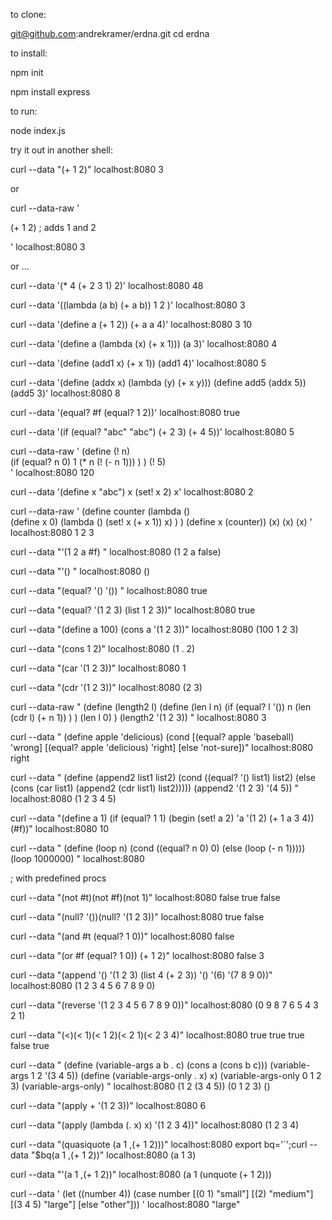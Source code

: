 to clone:

git@github.com:andrekramer/erdna.git
cd erdna

to install:

npm init

npm install express

to run:

node index.js

try it out in another shell:

curl --data "(+ 1 2)" localhost:8080
3 

or 

curl --data-raw ' 

 (+ 1 2) ; adds 1 and 2 

' localhost:8080
3

or ...

curl --data '(* 4 (+ 2 3 1) 2)'  localhost:8080
48

curl --data '((lambda (a b) (+ a b)) 1 2 )'  localhost:8080
3

curl --data '(define a (+ 1 2)) (+ a a 4)' localhost:8080
3
10

curl --data '(define a (lambda (x) (+ x 1))) (a 3)' localhost:8080
4

curl --data '(define (add1 x) (+ x 1)) (add1 4)' localhost:8080
5

curl --data '(define (addx x) (lambda (y) (+ x y))) 
(define add5 (addx 5)) (add5 3)' localhost:8080
8

curl --data '(equal? #f (equal? 1 2))' localhost:8080
true

curl --data '(if (equal? "abc" "abc") (+ 2 3) (+ 4 5))' localhost:8080
5

curl --data-raw '
  (define (! n)   
    (if (equal? n 0) 
      1
      (* n (! (- n 1)))
    )
  )
  (! 5)   
' localhost:8080
120

curl --data '(define x "abc") x (set! x 2) x' localhost:8080
2

curl --data-raw '
(define counter (lambda ()  
  (define x 0)
  (lambda () (set! x (+ x 1)) x)
 )
)
(define x (counter))
(x)
(x)
(x)
' localhost:8080
1
2
3

curl --data "'(1 2 a #f) " localhost:8080
(1 2 a false) 

curl --data "'() " localhost:8080
()

curl --data "(equal? '() '()) " localhost:8080
true

curl --data "(equal? '(1 2 3) (list 1 2 3))" localhost:8080
true

curl --data "(define a 100) (cons a '(1 2 3))" localhost:8080
(100 1 2 3)

curl --data "(cons 1 2)" localhost:8080
(1 . 2)

curl --data "(car '(1 2 3))" localhost:8080 
1

curl --data "(cdr '(1 2 3))" localhost:8080
(2 3)

curl --data-raw "
(define (length2 l) 
  (define (len l n) 
    (if (equal? l '()) 
      n 
      (len (cdr l) (+ n 1))
    )
  )
  (len l 0)
)
(length2 '(1 2 3))
" localhost:8080
3

curl --data "
(define apple 'delicious) 
(cond 
  [(equal? apple 'baseball) 'wrong]
  [(equal? apple 'delicious) 'right]
  [else 'not-sure])" localhost:8080
right

curl --data "
(define (append2 list1 list2)
  (cond ((equal? '() list1)
         list2)
        (else
         (cons (car list1)
               (append2 (cdr list1) list2)))))
(append2 '(1 2 3) '(4 5))
" localhost:8080
(1 2 3 4 5)

curl --data "(define a 1) (if (equal? 1 1) (begin (set! a 2) 'a '(1 2) (+ 1 a  3 4)) (#f))" localhost:8080
10

curl --data "
(define (loop n) 
   (cond ((equal? n 0) 0)
         (else (loop (- n 1)))))
(loop 1000000)
" localhost:8080

; with predefined procs 

curl --data "(not #t)(not #f)(not 1)" localhost:8080
false
true
false

curl --data "(null? '())(null? '(1 2 3))" localhost:8080
true
false

curl --data "(and #t (equal? 1 0))" localhost:8080
false

curl --data "(or #f (equal? 1 0)) (+ 1 2)"  localhost:8080 
false
3

curl --data "(append '() '(1 2 3) (list 4 (+ 2 3)) '() '(6) '(7 8 9 0))" localhost:8080
(1 2 3 4 5 6 7 8 9 0)

curl --data "(reverse '(1 2 3 4 5 6 7 8 9 0))" localhost:8080
(0 9 8 7 6 5 4 3 2 1)

curl --data "(<)(< 1)(< 1 2)(< 2 1)(< 2 3 4)"  localhost:8080
true
true
true
false
true

curl --data "
(define (variable-args a b . c) (cons a (cons b c)))
(variable-args 1 2 '(3 4 5))
(define (variable-args-only . x) x)
(variable-args-only  0 1 2 3)
(variable-args-only)
"  localhost:8080
(1 2 (3 4 5))
(0 1 2 3)
()

curl --data "(apply + '(1 2 3))" localhost:8080
6

curl --data "(apply (lambda (. x) x) '(1 2 3 4))" localhost:8080
(1 2 3 4)

curl --data "(quasiquote (a 1 ,(+ 1 2)))" localhost:8080
export bq='`';curl --data "$bq(a 1 ,(+ 1 2))" localhost:8080
(a 1 3)

curl --data "'(a 1 ,(+ 1 2))" localhost:8080
(a 1 (unquote (+ 1 2)))


curl --data '
(let ((number 4))
  (case number
    [(0 1) "small"]
    [(2) "medium"]
    [(3 4 5) "large"]
    [else "other"]))
' localhost:8080
"large"
